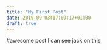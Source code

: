 ```yaml
---
title: "My First Post"
date: 2019-09-03T17:09:17+01:00
draft: true
---
```


#awesome post
I can see jack on this